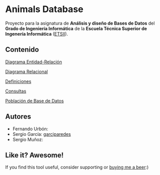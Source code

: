 # Animals Database

Proyecto para la asignatura de **Análisis y diseño de Bases de Datos** del **Grado de Ingeniería Informática** de la **Escuela Técnica Superior de Ingenería Informática** ([ETSII](inf.uva.es)).


Contenido
----
[Diagrama Entidad-Relación](https://www.lucidchart.com/invitations/accept/31a58330-f67c-4ad3-b4f0-408a55879ea2)

[Diagrama Relacional](https://www.lucidchart.com/invitations/accept/84017ff9-4183-4e6c-a675-104e0a38301f)

[Definiciones](definitions/)

[Consultas](queries/)

[Población de Base de Datos](populate/)


Autores
----
- Fernando Urbón:
- Sergio García: [garciparedes](https://github.com/garciparedes)
- Sergio Muñoz:

## Like it? Awesome!
If you find this tool useful, consider supporting or [buying me a beer](https://www.paypal.me/garciparedes/2):)
